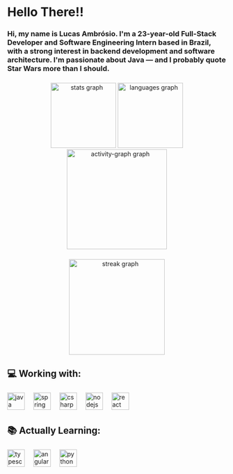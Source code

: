 <h1 align="left">Hello There!!</h1>

###

<h3 align="left">Hi, my name is Lucas Ambrósio. I'm a 23-year-old Full-Stack Developer and Software Engineering Intern based in Brazil, with a strong interest in backend development and software architecture. I'm passionate about Java — and I probably quote Star Wars more than I should.</h3>

###

<div align="center">
  <img src="https://github-readme-stats.vercel.app/api?username=lucasAMBR&hide_title=false&hide_rank=false&show_icons=true&include_all_commits=true&count_private=true&disable_animations=false&theme=synthwave&locale=en&hide_border=true&order=1" height="150" alt="stats graph"  />
  <img src="https://github-readme-stats.vercel.app/api/top-langs?username=lucasAMBR&locale=en&hide_title=false&layout=compact&card_width=320&langs_count=5&theme=synthwave&hide_border=true&order=2" height="150" alt="languages graph"  />
  <img src="https://github-readme-activity-graph.vercel.app/graph?username=lucasAMBR&radius=8&theme=synthwave-84&area=true&order=5&hide_border=true" height="230" alt="activity-graph graph"  />
</div>

###

<div align="center">
  <img src="https://streak-stats.demolab.com?user=lucasAMBR&locale=en&mode=daily&theme=synthwave&hide_border=false&border_radius=5&order=3" height="220" alt="streak graph"  />
</div>

###

<h2 align="left">💻 Working with:</h2>

###

<div align="left">
  <img src="https://skillicons.dev/icons?i=java" height="40" alt="java logo"  />
  <img width="12" />
  <img src="https://skillicons.dev/icons?i=spring" height="40" alt="spring logo"  />
  <img width="12" />
  <img src="https://skillicons.dev/icons?i=cs" height="40" alt="csharp logo"  />
  <img width="12" />
  <img src="https://skillicons.dev/icons?i=nodejs" height="40" alt="nodejs logo"  />
  <img width="12" />
  <img src="https://cdn.jsdelivr.net/gh/devicons/devicon/icons/react/react-original.svg" height="40" alt="react logo"  />
</div>

###

<h2 align="left">📚 Actually Learning:</h2>

###

<div align="left">
  <img src="https://skillicons.dev/icons?i=ts" height="40" alt="typescript logo"  />
  <img width="12" />
  <img src="https://skillicons.dev/icons?i=angular" height="40" alt="angularjs logo"  />
  <img width="12" />
  <img src="https://skillicons.dev/icons?i=py" height="40" alt="python logo"  />
</div>

###
